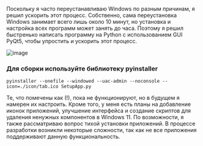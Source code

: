 Поскольку я часто переустанавливаю Windows по разным причинам, я решил ускорить этот процесс. Собственно, сама переустановка Windows занимает всего лишь около 10 минут, но установка и настройка всех программ может занять до часа. Поэтому я решил быстренько написать программу на Python с использованием GUI PyQt5, чтобы упростить и ускорить этот процесс.

![image](https://github.com/NoonLicht/download_setup_programs/assets/121355541/332b3741-abb5-430b-8f82-b4bd1ddf562d)


### Для сборки используйте библиотеку pyinstaller ###
```
pyinstaller --onefile --windowed --uac-admin --noconsole --icon=./icon/tab.ico SetupApp.py
```
Те, что помечены как (!), пока не функционируют, но в будущем я намерен их настроить. Кроме того, у меня есть планы на добавление иконок приложений, улучшение интерфейса и создание скриптов для удаления ненужных компонентов в Windows 11. По возможности, я также рассматриваю вопрос тихой установки приложений. В процессе разработки возникли некоторые сложности, так как не все приложения поддерживают данную функциональность.
